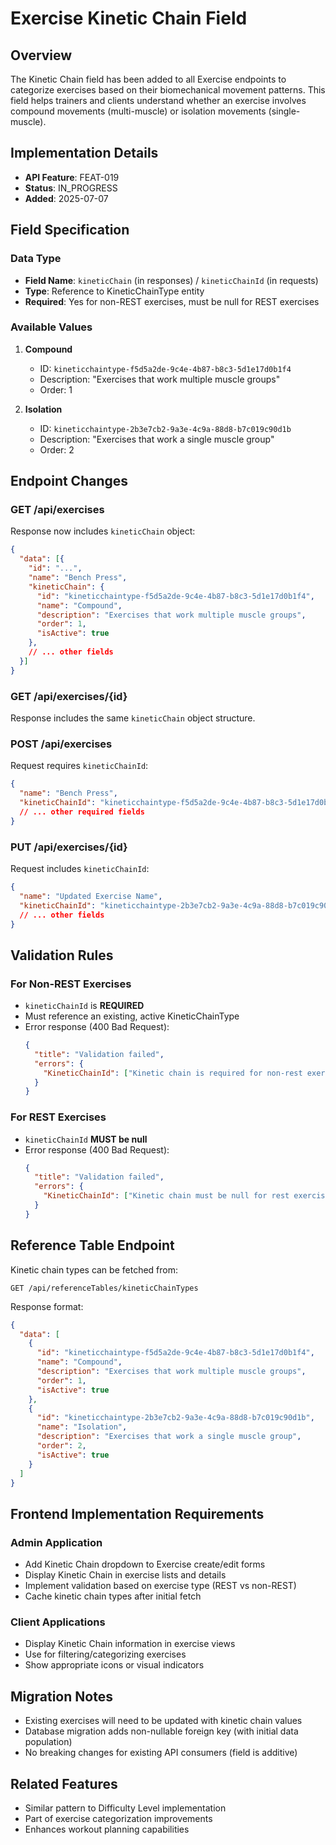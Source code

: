 # Exercise Kinetic Chain Field

## Overview
The Kinetic Chain field has been added to all Exercise endpoints to categorize exercises based on their biomechanical movement patterns. This field helps trainers and clients understand whether an exercise involves compound movements (multi-muscle) or isolation movements (single-muscle).

## Implementation Details
- **API Feature**: FEAT-019
- **Status**: IN_PROGRESS
- **Added**: 2025-07-07

## Field Specification

### Data Type
- **Field Name**: `kineticChain` (in responses) / `kineticChainId` (in requests)
- **Type**: Reference to KineticChainType entity
- **Required**: Yes for non-REST exercises, must be null for REST exercises

### Available Values
1. **Compound**
   - ID: `kineticchaintype-f5d5a2de-9c4e-4b87-b8c3-5d1e17d0b1f4`
   - Description: "Exercises that work multiple muscle groups"
   - Order: 1

2. **Isolation**
   - ID: `kineticchaintype-2b3e7cb2-9a3e-4c9a-88d8-b7c019c90d1b`
   - Description: "Exercises that work a single muscle group"
   - Order: 2

## Endpoint Changes

### GET /api/exercises
Response now includes `kineticChain` object:
```json
{
  "data": [{
    "id": "...",
    "name": "Bench Press",
    "kineticChain": {
      "id": "kineticchaintype-f5d5a2de-9c4e-4b87-b8c3-5d1e17d0b1f4",
      "name": "Compound",
      "description": "Exercises that work multiple muscle groups",
      "order": 1,
      "isActive": true
    },
    // ... other fields
  }]
}
```

### GET /api/exercises/{id}
Response includes the same `kineticChain` object structure.

### POST /api/exercises
Request requires `kineticChainId`:
```json
{
  "name": "Bench Press",
  "kineticChainId": "kineticchaintype-f5d5a2de-9c4e-4b87-b8c3-5d1e17d0b1f4",
  // ... other required fields
}
```

### PUT /api/exercises/{id}
Request includes `kineticChainId`:
```json
{
  "name": "Updated Exercise Name",
  "kineticChainId": "kineticchaintype-2b3e7cb2-9a3e-4c9a-88d8-b7c019c90d1b",
  // ... other fields
}
```

## Validation Rules

### For Non-REST Exercises
- `kineticChainId` is **REQUIRED**
- Must reference an existing, active KineticChainType
- Error response (400 Bad Request):
  ```json
  {
    "title": "Validation failed",
    "errors": {
      "KineticChainId": ["Kinetic chain is required for non-rest exercises"]
    }
  }
  ```

### For REST Exercises
- `kineticChainId` **MUST be null**
- Error response (400 Bad Request):
  ```json
  {
    "title": "Validation failed",
    "errors": {
      "KineticChainId": ["Kinetic chain must be null for rest exercises"]
    }
  }
  ```

## Reference Table Endpoint
Kinetic chain types can be fetched from:
```
GET /api/referenceTables/kineticChainTypes
```

Response format:
```json
{
  "data": [
    {
      "id": "kineticchaintype-f5d5a2de-9c4e-4b87-b8c3-5d1e17d0b1f4",
      "name": "Compound",
      "description": "Exercises that work multiple muscle groups",
      "order": 1,
      "isActive": true
    },
    {
      "id": "kineticchaintype-2b3e7cb2-9a3e-4c9a-88d8-b7c019c90d1b",
      "name": "Isolation",
      "description": "Exercises that work a single muscle group",
      "order": 2,
      "isActive": true
    }
  ]
}
```

## Frontend Implementation Requirements

### Admin Application
- Add Kinetic Chain dropdown to Exercise create/edit forms
- Display Kinetic Chain in exercise lists and details
- Implement validation based on exercise type (REST vs non-REST)
- Cache kinetic chain types after initial fetch

### Client Applications
- Display Kinetic Chain information in exercise views
- Use for filtering/categorizing exercises
- Show appropriate icons or visual indicators

## Migration Notes
- Existing exercises will need to be updated with kinetic chain values
- Database migration adds non-nullable foreign key (with initial data population)
- No breaking changes for existing API consumers (field is additive)

## Related Features
- Similar pattern to Difficulty Level implementation
- Part of exercise categorization improvements
- Enhances workout planning capabilities